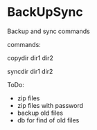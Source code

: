 # BackUpSync
Backup and sync commands

commands:

copydir dir1 dir2

syncdir dir1 dir2

ToDo:

- zip files
- zip files with password
- backup old files
- db for find of old files

